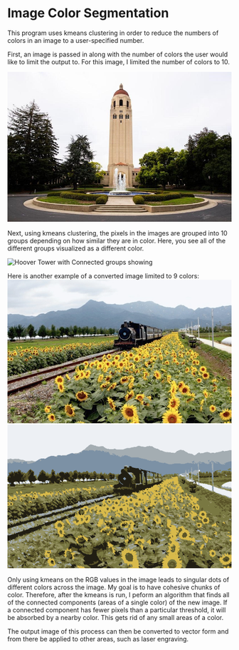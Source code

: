 # Image Color Segmentation
This program uses kmeans clustering in order to reduce the numbers of colors in an image to a user-specified number. 

First, an image is passed in along with the number of colors the user would like to limit the output to. For this image, I limited the number of colors to 10.

![Hoover Tower](./testInputImages/hoover.jpg)

Next, using kmeans clustering, the pixels in the images are grouped into 10 groups depending on how similar they are in color. Here, you see all of the different groups visualized as a different color.

![Hoover Tower with Connected groups showing](./processImages/HooverCCs.png)



Here is another example of a converted image limited to 9 colors:
![An image of a train and sunflowers](./testInputImages/train.jpg)
![An image of a train and sunflowers converted into a cartoon rendition](./testOutputImages/trainThreshold9img.png)



Only using kmeans on the RGB values in the image leads to singular dots of different colors across the image. My goal is to have cohesive chunks of color. 
Therefore, after the kmeans is run, I peform an algorithm that finds all of the connected components (areas of a single color) of the new image. If a connected component has fewer pixels than a particular threshold, it will be absorbed by a nearby color. This gets rid of any small areas of a color. 

The output image of this process can then be converted to vector form and from there be applied to other areas, such as laser engraving. 
